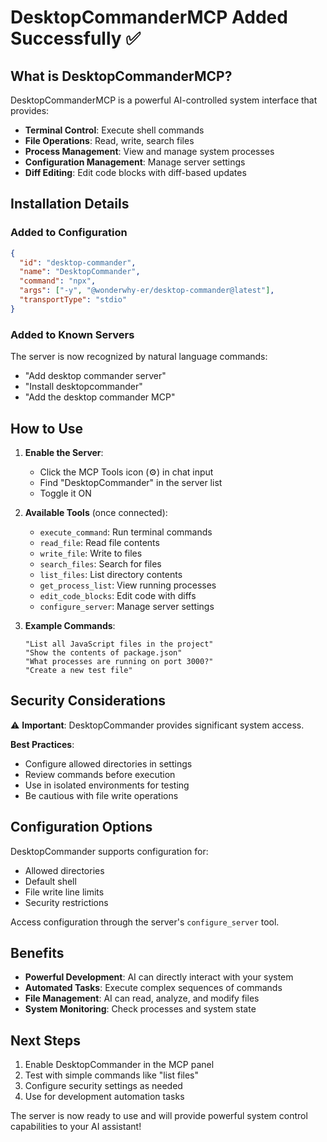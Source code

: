 # DesktopCommanderMCP Added Successfully ✅

## What is DesktopCommanderMCP?
DesktopCommanderMCP is a powerful AI-controlled system interface that provides:
- **Terminal Control**: Execute shell commands
- **File Operations**: Read, write, search files
- **Process Management**: View and manage system processes
- **Configuration Management**: Manage server settings
- **Diff Editing**: Edit code blocks with diff-based updates

## Installation Details

### Added to Configuration
```json
{
  "id": "desktop-commander",
  "name": "DesktopCommander",
  "command": "npx",
  "args": ["-y", "@wonderwhy-er/desktop-commander@latest"],
  "transportType": "stdio"
}
```

### Added to Known Servers
The server is now recognized by natural language commands:
- "Add desktop commander server"
- "Install desktopcommander"
- "Add the desktop commander MCP"

## How to Use

1. **Enable the Server**:
   - Click the MCP Tools icon (⚙️) in chat input
   - Find "DesktopCommander" in the server list
   - Toggle it ON

2. **Available Tools** (once connected):
   - `execute_command`: Run terminal commands
   - `read_file`: Read file contents
   - `write_file`: Write to files
   - `search_files`: Search for files
   - `list_files`: List directory contents
   - `get_process_list`: View running processes
   - `edit_code_blocks`: Edit code with diffs
   - `configure_server`: Manage server settings

3. **Example Commands**:
   ```
   "List all JavaScript files in the project"
   "Show the contents of package.json"
   "What processes are running on port 3000?"
   "Create a new test file"
   ```

## Security Considerations

⚠️ **Important**: DesktopCommander provides significant system access. 

**Best Practices**:
- Configure allowed directories in settings
- Review commands before execution
- Use in isolated environments for testing
- Be cautious with file write operations

## Configuration Options

DesktopCommander supports configuration for:
- Allowed directories
- Default shell
- File write line limits
- Security restrictions

Access configuration through the server's `configure_server` tool.

## Benefits

- **Powerful Development**: AI can directly interact with your system
- **Automated Tasks**: Execute complex sequences of commands
- **File Management**: AI can read, analyze, and modify files
- **System Monitoring**: Check processes and system state

## Next Steps

1. Enable DesktopCommander in the MCP panel
2. Test with simple commands like "list files"
3. Configure security settings as needed
4. Use for development automation tasks

The server is now ready to use and will provide powerful system control capabilities to your AI assistant!